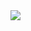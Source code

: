 <img src="https://external-content.duckduckgo.com/iu/?u=https%3A%2F%2Fmedia.giphy.com%2Fmedia%2Fl4FGm7iwh5wMzerXa%2Fgiphy.gif&f=1&nofb=1">
